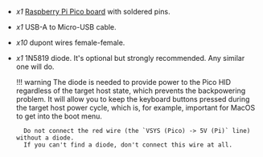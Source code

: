 * *x1* [Raspberry Pi Pico board](https://www.raspberrypi.com/products/raspberry-pi-pico/) with soldered pins.

* *x1* USB-A to Micro-USB cable.

* *x10* dupont wires female-female.

* *x1* 1N5819 diode. It's optional but strongly recommended. Any similar one will do.

    !!! warning
        The diode is needed to provide power to the Pico HID regardless of the target host state,
        which prevents the backpowering problem. It will allow you to keep the keyboard buttons pressed
        during the target host power cycle, which is, for example, important for MacOS to get into the boot menu.

        Do not connect the red wire (the `VSYS (Pico) -> 5V (Pi)` line) without a diode.
        If you can't find a diode, don't connect this wire at all.
